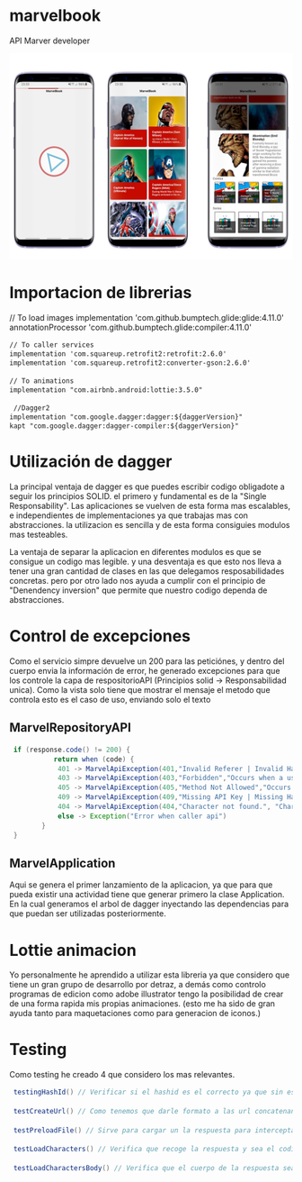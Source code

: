 # marvelbook
API Marver developer

![icon](https://github.com/vladymix/marvelbook/blob/main/app_desing.png)

# Importacion de librerias
   // To load images
    implementation 'com.github.bumptech.glide:glide:4.11.0'
    annotationProcessor 'com.github.bumptech.glide:compiler:4.11.0'

    // To caller services
    implementation 'com.squareup.retrofit2:retrofit:2.6.0'
    implementation 'com.squareup.retrofit2:converter-gson:2.6.0'

    // To animations
    implementation "com.airbnb.android:lottie:3.5.0"

     //Dagger2
    implementation "com.google.dagger:dagger:${daggerVersion}"
    kapt "com.google.dagger:dagger-compiler:${daggerVersion}"


# Utilización de dagger

La principal ventaja de dagger es que puedes escribir codigo obligadote a seguir los principios SOLID. el primero y fundamental es de la "Single Responsability".
Las aplicaciones se vuelven de esta forma mas escalables, e independientes de implementaciones ya que trabajas mas con abstracciones. la utilizacion es sencilla
y de esta forma consiguies modulos mas testeables.

La ventaja de separar la aplicacion en diferentes modulos es que se consigue un codigo mas legible. y una desventaja es que esto nos lleva a tener una gran cantidad de clases en las que delegamos resposabilidades concretas. pero por otro lado nos ayuda a cumplir con el principio de "Denendency inversion" que permite que nuestro codigo dependa de abstracciones. 


# Control de excepciones
Como el servicio simpre devuelve un 200 para las peticiónes, y dentro del cuerpo envia la información de error, he generado excepciones para que los controle la capa de respositorioAPI (Principios solid -> Responsabilidad unica).
Como la vista solo tiene que mostrar el mensaje el metodo que controla esto es el caso de uso, enviando solo el texto

## MarvelRepositoryAPI

```groovy
 if (response.code() != 200) {
           return when (code) {
            401 -> MarvelApiException(401,"Invalid Referer | Invalid Hash","Occurs when a referrer which is not valid for the passed apikey parameter is sent. or Occurs when a ts, hash and apikey parameter are sent but the hash is not valid per the above hash generation rule.")
            403 -> MarvelApiException(403,"Forbidden","Occurs when a user with an otherwise authenticated request attempts to access an endpoint to which they do not have access.")
            405 -> MarvelApiException(405,"Method Not Allowed","Occurs when an API endpoint is accessed using an HTTP verb which is not allowed for that endpoint.")
            409 -> MarvelApiException(409,"Missing API Key | Missing Hash | Missing Timestamp","Occurs when the apikey parameter is not included with a request.")
            404 -> MarvelApiException(404,"Character not found.", "Character not found.")
            else -> Exception("Error when caller api")
        }
 }
  ``` 
  
 ## MarvelApplication

 Aqui se genera el primer lanzamiento de la aplicacion, ya que para que pueda existir una actividad tiene que generar primero la clase Application. 
 En la cual generamos el arbol de dagger inyectando las dependencias para que puedan ser utilizadas posteriormente. 


 # Lottie animacion
 Yo personalmente he aprendido a utilizar esta libreria ya que considero que tiene un gran grupo de desarrollo por detraz, a demás como controlo programas de edicion como adobe illustrator tengo la posibilidad de crear de una forma rapida mis propias animaciones. (esto me ha sido de gran ayuda tanto para maquetaciones como para generacion de iconos.)

 
 # Testing

 Como testing he creado 4 que considero los mas relevantes.

```groovy
 testingHashId() // Verificar si el hashid es el correcto ya que sin esto el servicio nos daria un fallo de autenticación y el proposito de la aplicación no se cumpliria

 testCreateUrl() // Como tenemos que darle formato a las url concatenando este metodo me verifca que se concatene correctamente

 testPreloadFile() // Sirve para cargar un la respuesta para interceptar el servicio rest

 testLoadCharacters() // Verifica que recoge la respuesta y sea el codigo correcto

 testLoadCharactersBody() // Verifica que el cuerpo de la respuesta sea la correcta.
  ``` 



